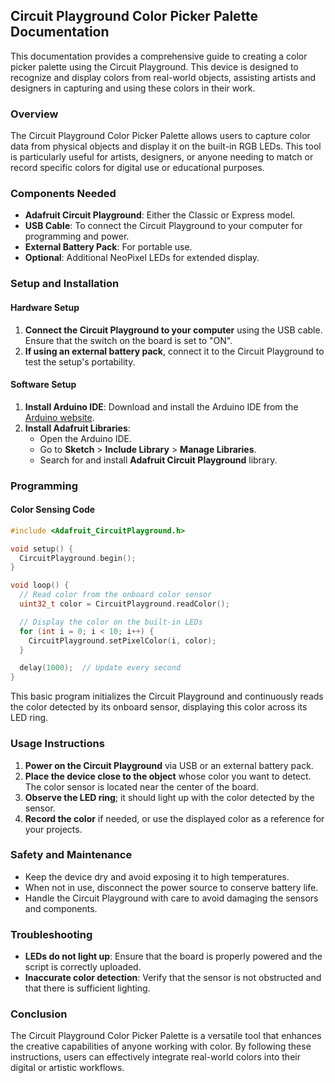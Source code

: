 ## Circuit Playground Color Picker Palette Documentation

This documentation provides a comprehensive guide to creating a color picker palette using the Circuit Playground. This device is designed to recognize and display colors from real-world objects, assisting artists and designers in capturing and using these colors in their work.

### Overview

The Circuit Playground Color Picker Palette allows users to capture color data from physical objects and display it on the built-in RGB LEDs. This tool is particularly useful for artists, designers, or anyone needing to match or record specific colors for digital use or educational purposes.

### Components Needed

- **Adafruit Circuit Playground**: Either the Classic or Express model.
- **USB Cable**: To connect the Circuit Playground to your computer for programming and power.
- **External Battery Pack**: For portable use.
- **Optional**: Additional NeoPixel LEDs for extended display.

### Setup and Installation

#### Hardware Setup

1. **Connect the Circuit Playground to your computer** using the USB cable. Ensure that the switch on the board is set to "ON".
2. **If using an external battery pack**, connect it to the Circuit Playground to test the setup's portability.

#### Software Setup

1. **Install Arduino IDE**: Download and install the Arduino IDE from the [Arduino website](https://www.arduino.cc/en/software).
2. **Install Adafruit Libraries**:
   - Open the Arduino IDE.
   - Go to **Sketch** > **Include Library** > **Manage Libraries**.
   - Search for and install **Adafruit Circuit Playground** library.

### Programming

#### Color Sensing Code

```cpp
#include <Adafruit_CircuitPlayground.h>

void setup() {
  CircuitPlayground.begin();
}

void loop() {
  // Read color from the onboard color sensor
  uint32_t color = CircuitPlayground.readColor();

  // Display the color on the built-in LEDs
  for (int i = 0; i < 10; i++) {
    CircuitPlayground.setPixelColor(i, color);
  }

  delay(1000);  // Update every second
}
```

This basic program initializes the Circuit Playground and continuously reads the color detected by its onboard sensor, displaying this color across its LED ring.

### Usage Instructions

1. **Power on the Circuit Playground** via USB or an external battery pack.
2. **Place the device close to the object** whose color you want to detect. The color sensor is located near the center of the board.
3. **Observe the LED ring**; it should light up with the color detected by the sensor.
4. **Record the color** if needed, or use the displayed color as a reference for your projects.

### Safety and Maintenance

- Keep the device dry and avoid exposing it to high temperatures.
- When not in use, disconnect the power source to conserve battery life.
- Handle the Circuit Playground with care to avoid damaging the sensors and components.

### Troubleshooting

- **LEDs do not light up**: Ensure that the board is properly powered and the script is correctly uploaded.
- **Inaccurate color detection**: Verify that the sensor is not obstructed and that there is sufficient lighting.

### Conclusion

The Circuit Playground Color Picker Palette is a versatile tool that enhances the creative capabilities of anyone working with color. By following these instructions, users can effectively integrate real-world colors into their digital or artistic workflows.